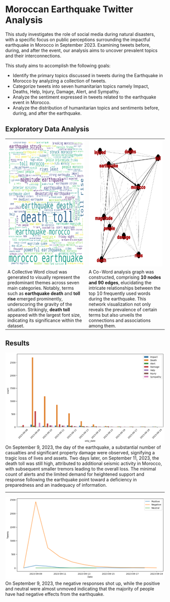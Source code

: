 # Moroccan Earthquake Twitter Analysis
This study investigates the role of social media during natural disasters, with a specific focus on public perceptions surrounding the impactful earthquake in Morocco in September 2023. Examining tweets before, during, and after the event, our analysis aims to uncover prevalent topics and their interconnections.

This study aims to accomplish the following goals:
- Identify the primary topics discussed in tweets during the Earthquake in  Morocco by analyzing a collection of tweets.
- Categorize tweets into seven humanitarian topics namely Impact, Deaths, Help, Injury, Damage, Alert, and Sympathy.
- Analyze the sentiment expressed in tweets related to the earthquake event in Morocco.
- Analyze the distribution of humanitarian topics and sentiments before, during, and after the earthquake.


## Exploratory Data Analysis

<table>
  <tr>
    <td><img src="/images/wordcloud.png" alt="wordcloud" width="400" height="400"/></td>
    <td><img src="/images/co-word.png" alt="co-word" width="400" height="400"/></td>
  </tr>
  <tr>
    <td>A Collective Word cloud was generated to visually represent the predominant themes across seven main categories. Notably, terms such as <b>earthquake death</b> and <b>toll rise</b> emerged prominently, underscoring     the gravity of the situation. Strikingly, <b>death toll</b> appeared with the largest font size, indicating its significance within the dataset.</td>
    <td>A Co-Word analysis graph was constructed, comprising <b>10 nodes and 90 edges</b>, elucidating the intricate relationships between the top 10 frequently used words during the earthquake. This network visualization not only reveals the prevalence of certain terms but also unveils the connections and associations among them.</td>
  </tr>
</table>

## Results

<img src="/images/classification.png" alt="classification-topics"/>
On September 9, 2023, the day of the earthquake, a substantial number of casualties and significant property damage were observed, signifying a tragic loss of lives and assets. Two days later, on September 11, 2023, the death toll was still high, attributed to additional seismic activity in Morocco, with subsequent smaller tremors leading to the overall loss.
The minimal count of alerts and the limited demand for heightened support and response following the earthquake point toward a deficiency in preparedness and an inadequacy of information.

<hr>

<img src="/images/Date-Sentiment.png" alt="sentiment-datewise"/>
On September 9, 2023, the negative responses shot up, while the positive and neutral were almost unmoved indicating that the majority of people have had negative effects from the earthquake.


